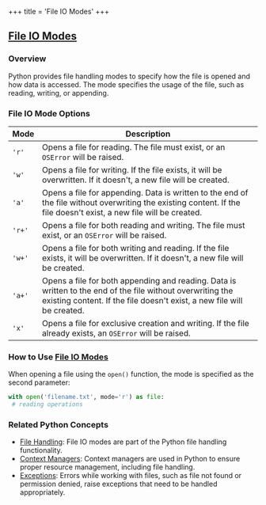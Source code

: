 +++
 title = 'File IO Modes'
+++
## [File IO Modes](./../file-io-modes/)

### Overview
Python provides file handling modes to specify how the file is opened and how data is accessed. The mode specifies the usage of the file, such as reading, writing, or appending.

### File IO Mode Options
| Mode | Description |
|---|---|
| `'r'` | Opens a file for reading. The file must exist, or an `OSError` will be raised. |
| `'w'` | Opens a file for writing. If the file exists, it will be overwritten. If it doesn't, a new file will be created. |
| `'a'` | Opens a file for appending. Data is written to the end of the file without overwriting the existing content. If the file doesn't exist, a new file will be created. |
| `'r+'` | Opens a file for both reading and writing. The file must exist, or an `OSError` will be raised. |
| `'w+'` | Opens a file for both writing and reading. If the file exists, it will be overwritten. If it doesn't, a new file will be created. |
| `'a+'` | Opens a file for both appending and reading. Data is written to the end of the file without overwriting the existing content. If the file doesn't exist, a new file will be created. |
| `'x'` | Opens a file for exclusive creation and writing. If the file already exists, an `OSError` will be raised. |

### How to Use [File IO Modes](./../file-io-modes/)
When opening a file using the `open()` function, the mode is specified as the second parameter:

```python
with open('filename.txt', mode='r') as file:
 # reading operations
```

### Related Python Concepts
- [File Handling](./../file-handling/): File IO modes are part of the Python file handling functionality.
- [Context Managers](./../context-managers/): Context managers are used in Python to ensure proper resource management, including file handling.
- [Exceptions](./../exceptions/): Errors while working with files, such as file not found or permission denied, raise exceptions that need to be handled appropriately.